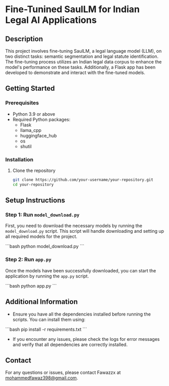 # Fine-Tunined SaulLM for Indian Legal AI Applications

## Description
This project involves fine-tuning SaulLM, a legal language model (LLM), on two distinct tasks: semantic segmentation and legal statute identification. The fine-tuning process utilizes an Indian legal data corpus to enhance the model's performance on these tasks. Additionally, a Flask app has been developed to demonstrate and interact with the fine-tuned models.

## Getting Started

### Prerequisites
- Python 3.9 or above
- Required Python packages:
  - Flask
  - llama_cpp
  - huggingface_hub
  - os
  - shutil

### Installation
1. Clone the repository
   ```bash
   git clone https://github.com/your-username/your-repository.git
   cd your-repository
## Setup Instructions

### Step 1: Run `model_download.py`

First, you need to download the necessary models by running the `model_download.py` script. This script will handle downloading and setting up all required models for the project.

\`\`\`bash
python model_download.py
\`\`\`

### Step 2: Run `app.py`

Once the models have been successfully downloaded, you can start the application by running the `app.py` script.

\`\`\`bash
python app.py
\`\`\`

## Additional Information

- Ensure you have all the dependencies installed before running the scripts. You can install them using:

\`\`\`bash
pip install -r requirements.txt
\`\`\`

- If you encounter any issues, please check the logs for error messages and verify that all dependencies are correctly installed.

## Contact

For any questions or issues, please contact Fawazzx at mohammedfawaz398@gmail.com.
